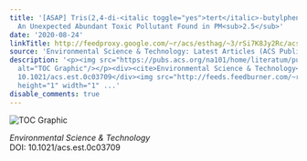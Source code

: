 ```yaml
---
title: '[ASAP] Tris(2,4-di-<italic toggle="yes">tert</italic>-butylphenyl)phosphate:
  An Unexpected Abundant Toxic Pollutant Found in PM<sub>2.5</sub>'
date: '2020-08-24'
linkTitle: http://feedproxy.google.com/~r/acs/esthag/~3/rSi7K8Jy2Rc/acs.est.0c03709
source: 'Environmental Science & Technology: Latest Articles (ACS Publications)'
description: '<p><img src="https://pubs.acs.org/na101/home/literatum/publisher/achs/journals/content/esthag/0/esthag.ahead-of-print/acs.est.0c03709/20200824/images/medium/es0c03709_0007.gif"
  alt="TOC Graphic"/></p><div><cite>Environmental Science & Technology</cite></div><div>DOI:
  10.1021/acs.est.0c03709</div><img src="http://feeds.feedburner.com/~r/acs/esthag/~4/rSi7K8Jy2Rc"
  height="1" width="1" ...'
disable_comments: true
---
```

<p><img src="https://pubs.acs.org/na101/home/literatum/publisher/achs/journals/content/esthag/0/esthag.ahead-of-print/acs.est.0c03709/20200824/images/medium/es0c03709_0007.gif" alt="TOC Graphic"/></p><div><cite>Environmental Science & Technology</cite></div><div>DOI: 10.1021/acs.est.0c03709</div><img src="http://feeds.feedburner.com/~r/acs/esthag/~4/rSi7K8Jy2Rc" height="1" width="1" ...